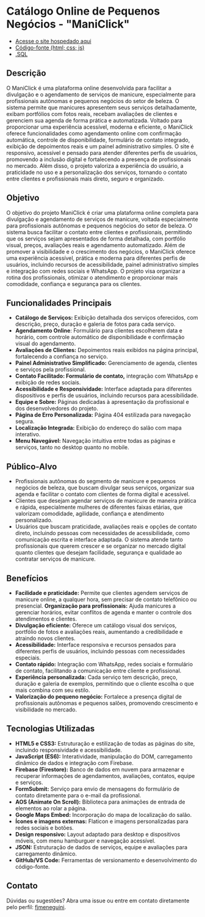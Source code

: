 # Catálogo Online de Pequenos Negócios - "ManiClick"

- [Acesse o site hospedado aqui](https://copn---maniclick.web.app/)
- [Código-fonte (html; css; js)](https://github.com/fjmeneguini/Catalogo-Online-de-Pequenos-Negocios-Maniclick/tree/main/dist)
- [.SQL](https://github.com/fjmeneguini/Catalogo-Online-de-Pequenos-Negocios-Maniclick/tree/main/bd2)


## Descrição

O ManiClick é uma plataforma online desenvolvida para facilitar a divulgação e o agendamento de serviços de manicure, especialmente para profissionais autônomas e pequenos negócios do setor de beleza. O sistema permite que manicures apresentem seus serviços detalhadamente, exibam portfólios com fotos reais, recebam avaliações de clientes e gerenciem sua agenda de forma prática e automatizada.
Voltado para proporcionar uma experiência acessível, moderna e eficiente, o ManiClick oferece funcionalidades como agendamento online com confirmação automática, controle de disponibilidade, formulário de contato integrado, exibição de depoimentos reais e um painel administrativo simples. O site é responsivo, acessível e pensado para atender diferentes perfis de usuários, promovendo a inclusão digital e fortalecendo a presença de profissionais no mercado.
Além disso, o projeto valoriza a experiência do usuário, a praticidade no uso e a personalização dos serviços, tornando o contato entre clientes e profissionais mais direto, seguro e organizado.

## Objetivo

O objetivo do projeto ManiClick é criar uma plataforma online completa para divulgação e agendamento de serviços de manicure, voltada especialmente para profissionais autônomas e pequenos negócios do setor de beleza. O sistema busca facilitar o contato entre clientes e profissionais, permitindo que os serviços sejam apresentados de forma detalhada, com portfólio visual, preços, avaliações reais e agendamento automatizado.
Além de promover a visibilidade e o crescimento dos negócios, o ManiClick oferece uma experiência acessível, prática e moderna para diferentes perfis de usuários, incluindo recursos de acessibilidade, painel administrativo simples e integração com redes sociais e WhatsApp. O projeto visa organizar a rotina dos profissionais, otimizar o atendimento e proporcionar mais comodidade, confiança e segurança para os clientes.

## Funcionalidades Principais

- **Catálogo de Serviços:** Exibição detalhada dos serviços oferecidos, com descrição, preço, duração e galeria de fotos para cada serviço.
- **Agendamento Online**: Formulário para clientes escolherem data e horário, com controle automático de disponibilidade e confirmação visual do agendamento.
- **Avaliações de Clientes:** Depoimentos reais exibidos na página principal, fortalecendo a confiança no serviço.
- **Painel Administrativo Simplificado:** Gerenciamento de agenda, clientes e serviços pela profissional.
- **Contato Facilitado: Formulário de contato,** integração com WhatsApp e exibição de redes sociais.
- **Acessibilidade e Responsividade:** Interface adaptada para diferentes dispositivos e perfis de usuários, incluindo recursos para acessibilidade.
- **Equipe e Sobre:** Páginas dedicadas à apresentação da profissional e dos desenvolvedores do projeto.
- **Página de Erro Personalizada:** Página 404 estilizada para navegação segura.
- **Localização Integrada:** Exibição do endereço do salão com mapa interativo.
- **Menu Navegável:** Navegação intuitiva entre todas as páginas e serviços, tanto no desktop quanto no mobile.

## Público-Alvo

- Profissionais autônomas do segmento de manicure e pequenos negócios de beleza, que buscam divulgar seus serviços, organizar sua agenda e facilitar o contato com clientes de forma digital e acessível.
- Clientes que desejam agendar serviços de manicure de maneira prática e rápida, especialmente mulheres de diferentes faixas etárias, que valorizam comodidade, agilidade, confiança e atendimento personalizado.
- Usuários que buscam praticidade, avaliações reais e opções de contato direto, incluindo pessoas com necessidades de acessibilidade, como comunicação escrita e interface adaptada.
O sistema atende tanto profissionais que querem crescer e se organizar no mercado digital quanto clientes que desejam facilidade, segurança e qualidade ao contratar serviços de manicure.

## Benefícios

- **Facilidade e praticidade:** Permite que clientes agendem serviços de manicure online, a qualquer hora, sem precisar de contato telefônico ou presencial.
  **Organização para profissionais:** Ajuda manicures a gerenciar horários, evitar conflitos de agenda e manter o controle dos atendimentos e clientes.
- **Divulgação eficiente:** Oferece um catálogo visual dos serviços, portfólio de fotos e avaliações reais, aumentando a credibilidade e atraindo novos clientes.
- **Acessibilidade:** Interface responsiva e recursos pensados para diferentes perfis de usuários, incluindo pessoas com necessidades especiais.
- **Contato rápido:** Integração com WhatsApp, redes sociais e formulário de contato, facilitando a comunicação entre cliente e profissional.
- **Experiência personalizada:** Cada serviço tem descrição, preço, duração e galeria de exemplos, permitindo que o cliente escolha o que mais combina com seu estilo.
- **Valorização do pequeno negócio:** Fortalece a presença digital de profissionais autônomas e pequenos salões, promovendo crescimento e visibilidade no mercado.

## Tecnologias Utilizadas

- **HTML5 e CSS3:** Estruturação e estilização de todas as páginas do site, incluindo responsividade e acessibilidade.
- **JavaScript (ES6):** Interatividade, manipulação do DOM, carregamento dinâmico de dados e integração com Firebase.
- **Firebase (Firestore):** Banco de dados em nuvem para armazenar e recuperar informações de agendamentos, avaliações, contatos, equipe e serviços.
- **FormSubmit:** Serviço para envio de mensagens do formulário de contato diretamente para o e-mail da profissional.
- **AOS (Animate On Scroll):** Biblioteca para animações de entrada de elementos ao rolar a página.
- **Google Maps Embed:** Incorporação do mapa de localização do salão.
- **Ícones e imagens externas:** Flaticon e imagens personalizadas para redes sociais e botões.
- **Design responsivo:** Layout adaptado para desktop e dispositivos móveis, com menu hamburguer e navegação acessível.
- **JSON:** Estruturação de dados de serviços, equipe e avaliações para carregamento dinâmico.
- **GitHub/VS Code:** Ferramentas de versionamento e desenvolvimento do código-fonte.

## Contato

Dúvidas ou sugestões? Abra uma issue ou entre em contato diretamente pelo perfil: [fjmeneguini](https://github.com/fjmeneguini).
